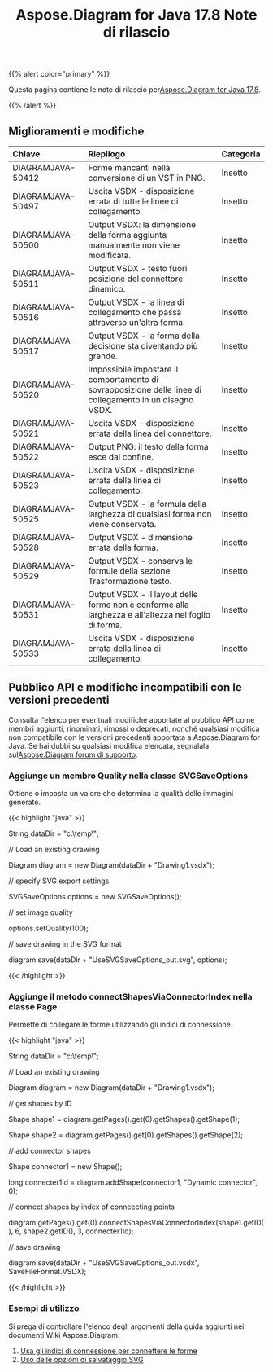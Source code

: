 ﻿---
title: Aspose.Diagram for Java 17.8 Note di rilascio
type: docs
weight: 50
url: /it/java/aspose-diagram-for-java-17-8-release-notes/
---
{{% alert color="primary" %}} 

 Questa pagina contiene le note di rilascio per[Aspose.Diagram for Java 17.8](https://docs.aspose.com/diagram/java/aspose-diagram-for-java-17-8-release-notes/).

{{% /alert %}} 
## **Miglioramenti e modifiche**

|**Chiave**|**Riepilogo**|**Categoria**|
|:- |:- |:- |
|DIAGRAMJAVA-50412|Forme mancanti nella conversione di un VST in PNG.|Insetto|
|DIAGRAMJAVA-50497|Uscita VSDX - disposizione errata di tutte le linee di collegamento.|Insetto|
|DIAGRAMJAVA-50500|Output VSDX: la dimensione della forma aggiunta manualmente non viene modificata.|Insetto|
|DIAGRAMJAVA-50511|Output VSDX - testo fuori posizione del connettore dinamico.|Insetto|
|DIAGRAMJAVA-50516|Output VSDX - la linea di collegamento che passa attraverso un'altra forma.|Insetto|
|DIAGRAMJAVA-50517|Output VSDX - la forma della decisione sta diventando più grande.|Insetto|
|DIAGRAMJAVA-50520|Impossibile impostare il comportamento di sovrapposizione delle linee di collegamento in un disegno VSDX.|Insetto|
|DIAGRAMJAVA-50521|Uscita VSDX - disposizione errata della linea del connettore.|Insetto|
|DIAGRAMJAVA-50522|Output PNG: il testo della forma esce dal confine.|Insetto|
|DIAGRAMJAVA-50523|Uscita VSDX - disposizione errata della linea di collegamento.|Insetto|
|DIAGRAMJAVA-50525|Output VSDX - la formula della larghezza di qualsiasi forma non viene conservata.|Insetto|
|DIAGRAMJAVA-50528|Output VSDX - dimensione errata della forma.|Insetto|
|DIAGRAMJAVA-50529|Output VSDX - conserva le formule della sezione Trasformazione testo.|Insetto|
|DIAGRAMJAVA-50531|Output VSDX - il layout delle forme non è conforme alla larghezza e all'altezza nel foglio di forma.|Insetto|
|DIAGRAMJAVA-50533|Uscita VSDX - disposizione errata della linea di collegamento.|Insetto|
## **Pubblico API e modifiche incompatibili con le versioni precedenti**
Consulta l'elenco per eventuali modifiche apportate al pubblico API come membri aggiunti, rinominati, rimossi o deprecati, nonché qualsiasi modifica non compatibile con le versioni precedenti apportata a Aspose.Diagram for Java. Se hai dubbi su qualsiasi modifica elencata, segnalala sul[Aspose.Diagram forum di supporto](https://forum.aspose.com/c/diagram/17).
### **Aggiunge un membro Quality nella classe SVGSaveOptions**
Ottiene o imposta un valore che determina la qualità delle immagini generate.

{{< highlight "java" >}}

 String dataDir = "c:\\temp\\";

// Load an existing drawing

Diagram diagram = new Diagram(dataDir + "Drawing1.vsdx");

// specify SVG export settings

SVGSaveOptions options = new SVGSaveOptions();

// set image quality

options.setQuality(100);

// save drawing in the SVG format

diagram.save(dataDir + "UseSVGSaveOptions_out.svg", options);

{{< /highlight >}}
### **Aggiunge il metodo connectShapesViaConnectorIndex nella classe Page**
Permette di collegare le forme utilizzando gli indici di connessione.

{{< highlight "java" >}}

 String dataDir = "c:\\temp\\";

// Load an existing drawing

Diagram diagram = new Diagram(dataDir + "Drawing1.vsdx");

// get shapes by ID

Shape shape1 = diagram.getPages().get(0).getShapes().getShape(1);

Shape shape2 = diagram.getPages().get(0).getShapes().getShape(2);

// add connector shapes

Shape connector1 = new Shape();

long connecter1Id = diagram.addShape(connector1, "Dynamic connector", 0);

// connect shapes by index of conneecting points

diagram.getPages().get(0).connectShapesViaConnectorIndex(shape1.getID(), 6, shape2.getID(), 3, connecter1Id);

// save drawing

diagram.save(dataDir + "UseSVGSaveOptions_out.vsdx", SaveFileFormat.VSDX);

{{< /highlight >}}
### **Esempi di utilizzo**
Si prega di controllare l'elenco degli argomenti della guida aggiunti nei documenti Wiki Aspose.Diagram:

1. [Usa gli indici di connessione per connettere le forme](https://docs.aspose.com/diagram/java/working-with-visio-shape-data/#use-connection-indexes-to-connect-shapes-programming-sample)
1. [Uso delle opzioni di salvataggio SVG](https://docs.aspose.com/diagram/java/save-visio-document/#use-of-the-svg-save-options)
